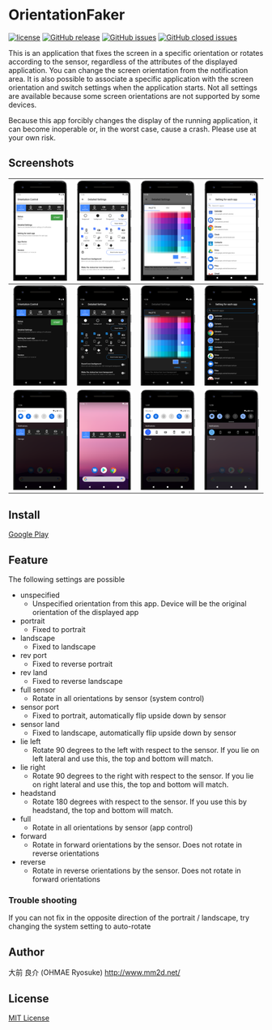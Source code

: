 # OrientationFaker

[![license](https://img.shields.io/github/license/ohmae/orientation-faker.svg)](./LICENSE)
[![GitHub release](https://img.shields.io/github/release/ohmae/orientation-faker.svg)](https://github.com/ohmae/orientation-faker/releases)
[![GitHub issues](https://img.shields.io/github/issues/ohmae/orientation-faker.svg)](https://github.com/ohmae/orientation-faker/issues)
[![GitHub closed issues](https://img.shields.io/github/issues-closed/ohmae/orientation-faker.svg)](https://github.com/ohmae/orientation-faker/issues?q=is%3Aissue+is%3Aclosed)

This is an application that fixes the screen in a specific orientation or rotates according to the sensor, regardless of the attributes of the displayed application.
You can change the screen orientation from the notification area. It is also possible to associate a specific application with the screen orientation and switch settings when the application starts.
Not all settings are available because some screen orientations are not supported by some devices.

Because this app forcibly changes the display of the running application, it can become inoperable or, in the worst case, cause a crash.
Please use at your own risk.

## Screenshots

|![](readme/1.png)|![](readme/2.png)|![](readme/3.png)|![](readme/4.png)|
|-|-|-|-|
|![](readme/5.png)|![](readme/6.png)|![](readme/7.png)|![](readme/8.png)|
|![](readme/9.png)|![](readme/10.png)|![](readme/11.png)|![](readme/12.png)|

## Install

[Google Play](https://play.google.com/store/apps/details?id=net.mm2d.android.orientationfaker)

## Feature

The following settings are possible

- unspecified
  - Unspecified orientation from this app. Device will be the original orientation of the displayed app
- portrait
  - Fixed to portrait
- landscape
  - Fixed to landscape
- rev port
  - Fixed to reverse portrait
- rev land
  - Fixed to reverse landscape
- full sensor
  - Rotate in all orientations by sensor (system control)
- sensor port
  - Fixed to portrait, automatically flip upside down by sensor
- sensor land
  - Fixed to landscape, automatically flip upside down by sensor
- lie left
  - Rotate 90 degrees to the left with respect to the sensor. If you lie on left lateral and use this, the top and bottom will match.
- lie right
  - Rotate 90 degrees to the right with respect to the sensor. If you lie on right lateral and use this, the top and bottom will match.
- headstand
  - Rotate 180 degrees with respect to the sensor. If you use this by headstand, the top and bottom will match.
- full
  - Rotate in all orientations by sensor (app control)
- forward
  - Rotate in forward orientations by the sensor. Does not rotate in reverse orientations
- reverse
  - Rotate in reverse orientations by the sensor. Does not rotate in forward orientations

### Trouble shooting

If you can not fix in the opposite direction of the portrait / landscape, try changing the system setting to auto-rotate

## Author

大前 良介 (OHMAE Ryosuke)
http://www.mm2d.net/

## License

[MIT License](./LICENSE)
